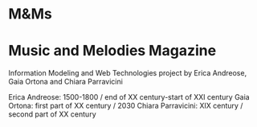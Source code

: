 # M&Ms
# Music and Melodies Magazine

Information Modeling and Web Technologies project by Erica Andreose, Gaia Ortona and Chiara Parravicini

Erica Andreose: 1500-1800 / end of XX century-start of XXI century
Gaia Ortona: first part of XX century / 2030
Chiara Parravicini: XIX century / second part of XX century
